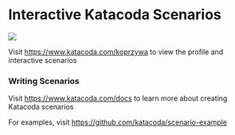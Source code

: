 # Interactive Katacoda Scenarios

[![](http://shields.katacoda.com/katacoda/koprzywa/count.svg)](https://www.katacoda.com/koprzywa "Get your profile on Katacoda.com")

Visit https://www.katacoda.com/koprzywa to view the profile and interactive scenarios

### Writing Scenarios
Visit https://www.katacoda.com/docs to learn more about creating Katacoda scenarios

For examples, visit https://github.com/katacoda/scenario-example
